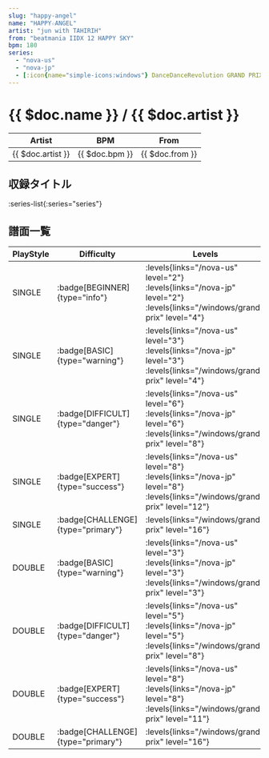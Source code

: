 ```yaml
---
slug: "happy-angel"
name: "HAPPY☆ANGEL"
artist: "jun with TAHIRIH"
from: "beatmania IIDX 12 HAPPY SKY"
bpm: 180
series:
  - "nova-us"
  - "nova-jp"
  - [:icon{name="simple-icons:windows"} DanceDanceRevolution GRAND PRIX (グランプリプレー)](/windows/grand-prix)
---
```


# {{ $doc.name }} / {{ $doc.artist }}

|Artist|BPM|From|
|------|---|----|
|{{ $doc.artist }}|{{ $doc.bpm }}|{{ $doc.from }}|

## 収録タイトル

:series-list{:series="series"}

## 譜面一覧

|PlayStyle|Difficulty|Levels|Notes|Movie|
|---------|----------|------|-----|-----|
|SINGLE| :badge[BEGINNER]{type="info"}| :levels{links="/nova-us" level="2"} :levels{links="/nova-jp" level="2"}  :levels{links="/windows/grand-prix" level="4"}|134/0||
|SINGLE| :badge[BASIC]{type="warning"}| :levels{links="/nova-us" level="3"} :levels{links="/nova-jp" level="3"}  :levels{links="/windows/grand-prix" level="4"}|136/1||
|SINGLE| :badge[DIFFICULT]{type="danger"}| :levels{links="/nova-us" level="6"} :levels{links="/nova-jp" level="6"}  :levels{links="/windows/grand-prix" level="8"}|276/14||
|SINGLE| :badge[EXPERT]{type="success"}| :levels{links="/nova-us" level="8"} :levels{links="/nova-jp" level="8"}  :levels{links="/windows/grand-prix" level="12"}|386/5||
|SINGLE| :badge[CHALLENGE]{type="primary"}| :levels{links="/windows/grand-prix" level="16"}|||
|DOUBLE| :badge[BASIC]{type="warning"}| :levels{links="/nova-us" level="3"} :levels{links="/nova-jp" level="3"}  :levels{links="/windows/grand-prix" level="3"}|136/3||
|DOUBLE| :badge[DIFFICULT]{type="danger"}| :levels{links="/nova-us" level="5"} :levels{links="/nova-jp" level="5"}  :levels{links="/windows/grand-prix" level="8"}|234/26||
|DOUBLE| :badge[EXPERT]{type="success"}| :levels{links="/nova-us" level="8"} :levels{links="/nova-jp" level="8"}  :levels{links="/windows/grand-prix" level="11"}|363/2||
|DOUBLE| :badge[CHALLENGE]{type="primary"}| :levels{links="/windows/grand-prix" level="16"}|||
